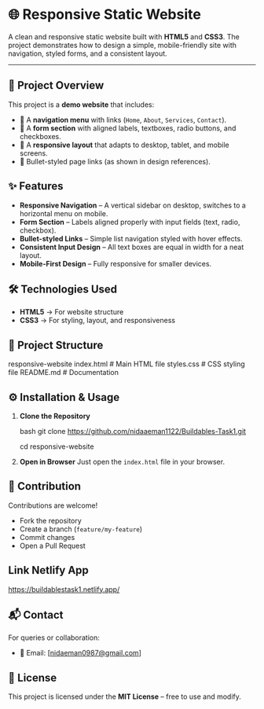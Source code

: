 # 🌐 Responsive Static Website

A clean and responsive static website built with **HTML5** and **CSS3**.
The project demonstrates how to design a simple, mobile-friendly site with navigation, styled forms, and a consistent layout.

---

## 🚀 Project Overview

This project is a **demo website** that includes:

* 📑 A **navigation menu** with links (`Home`, `About`, `Services`, `Contact`).
* 📝 A **form section** with aligned labels, textboxes, radio buttons, and checkboxes.
* 🎨 A **responsive layout** that adapts to desktop, tablet, and mobile screens.
* 📌 Bullet-styled page links (as shown in design references).


## ✨ Features

* **Responsive Navigation** – A vertical sidebar on desktop, switches to a horizontal menu on mobile.
* **Form Section** – Labels aligned properly with input fields (text, radio, checkbox).
* **Bullet-styled Links** – Simple list navigation styled with hover effects.
* **Consistent Input Design** – All text boxes are equal in width for a neat layout.
* **Mobile-First Design** – Fully responsive for smaller devices.


## 🛠️ Technologies Used

* **HTML5** → For website structure
* **CSS3** → For styling, layout, and responsiveness


## 📂 Project Structure


responsive-website
index.html        # Main HTML file
styles.css        # CSS styling file
README.md         # Documentation

## ⚙️ Installation & Usage

1. **Clone the Repository**

   bash
   git clone https://github.com/nidaaeman1122/Buildables-Task1.git
   
   cd responsive-website


3. **Open in Browser**
   Just open the `index.html` file in your browser.


## 🤝 Contribution

Contributions are welcome!

* Fork the repository
* Create a branch (`feature/my-feature`)
* Commit changes
* Open a Pull Request
  
 ## Link Netlify App
 https://buildablestask1.netlify.app/

## 📬 Contact

For queries or collaboration:

* 📧 Email: [nidaeman0987@gmail.com]
## 📜 License

This project is licensed under the **MIT License** – free to use and modify.




